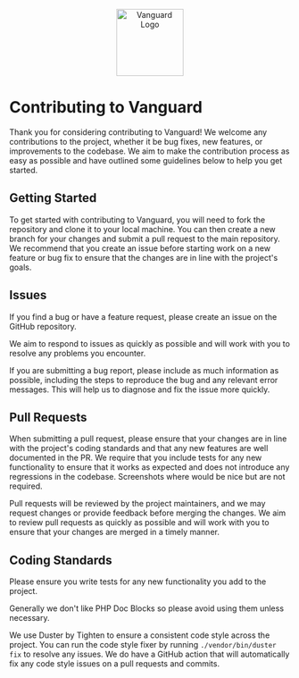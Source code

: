 <p align="center"><img src="https://i.imgur.com/wyPXdbX.png" width="120" alt="Vanguard Logo"></p>

# Contributing to Vanguard

Thank you for considering contributing to Vanguard! We welcome any contributions to the project, whether it be bug fixes, new features, or improvements to the codebase. We aim to make the contribution process as easy as possible and have outlined some guidelines below to help you get started.

## Getting Started

To get started with contributing to Vanguard, you will need to fork the repository and clone it to your local machine. You can then create a new branch for your changes and submit a pull request to the main repository. We recommend that you create an issue before starting work on a new feature or bug fix to ensure that the changes are in line with the project's goals.

## Issues

If you find a bug or have a feature request, please create an issue on the GitHub repository. 

We aim to respond to issues as quickly as possible and will work with you to resolve any problems you encounter.

If you are submitting a bug report, please include as much information as possible, including the steps to reproduce the bug and any relevant error messages. This will help us to diagnose and fix the issue more quickly.

## Pull Requests

When submitting a pull request, please ensure that your changes are in line with the project's coding standards and that any new features are well documented in the PR. We require that you include tests for any new functionality to ensure that it works as expected and does not introduce any regressions in the codebase. Screenshots where  would be nice but are not required.

Pull requests will be reviewed by the project maintainers, and we may request changes or provide feedback before merging the changes. We aim to review pull requests as quickly as possible and will work with you to ensure that your changes are merged in a timely manner.

## Coding Standards

Please ensure you write tests for any new functionality you add to the project.

Generally we don't like PHP Doc Blocks so please avoid using them unless necessary.

We use Duster by Tighten to ensure a consistent code style across the project. You can run the code style fixer by running `./vendor/bin/duster fix` to resolve any issues. We do have a GitHub action that will automatically fix any code style issues on a pull requests and commits.
